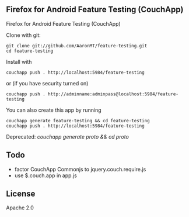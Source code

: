 ## Firefox for Android Feature Testing (CouchApp)

Firefox for Android Feature Testing (CouchApp)

Clone with git:

    git clone git://github.com/AaronMT/feature-testing.git
    cd feature-testing

Install with 
    
    couchapp push . http://localhost:5984/feature-testing

or (if you have security turned on)

    couchapp push . http://adminname:adminpass@localhost:5984/feature-testing
  
You can also create this app by running

    couchapp generate feature-testing && cd feature-testing
    couchapp push . http://localhost:5984/feature-testing

Deprecated: *couchapp generate proto && cd proto*


## Todo

* factor CouchApp Commonjs to jquery.couch.require.js
* use $.couch.app in app.js

## License

Apache 2.0
